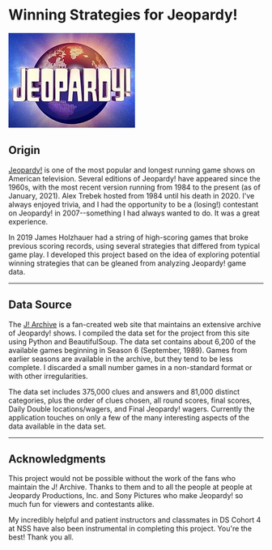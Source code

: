 
# **Winning Strategies for Jeopardy!**        
![](jeopardy.jpg)


## **Origin**
[Jeopardy!](http://jeopardy.com) is one of the most popular and longest running game shows on American television. Several editions of Jeopardy! have appeared since the 1960s, with the most recent version running from 1984 to the present (as of January, 2021). Alex Trebek hosted from 1984 until his death in 2020. I've always enjoyed trivia, and I had the opportunity to be a (losing!) contestant on Jeopardy! in 2007--something I had always wanted to do. It was a great experience.

In 2019 James Holzhauer had a string of high-scoring games that broke previous scoring records, using several strategies that differed from typical game play. I developed this project based on the idea of exploring potential winning strategies that can be gleaned from analyzing Jeopardy! game data.

---

## **Data Source**

The [J! Archive](http://j-archive.com) is a fan-created web site that maintains an extensive archive of Jeopardy! shows. I compiled the data set for the project from this site using Python and BeautifulSoup. The data set contains about 6,200 of the available games beginning in Season 6 (September, 1989). Games from earlier seasons are available in the archive, but they tend to be less complete. I discarded a small number games in a non-standard format or with other irregularities.

The data set includes 375,000 clues and answers and 81,000 distinct categories, plus the order of clues chosen, all round scores, final scores, Daily Double locations/wagers, and Final Jeopardy! wagers. Currently the application touches on only a few of the many interesting aspects of the data available in the data set.

---

## **Acknowledgments**

This project would not be possible without the work of the fans who maintain the J! Archive. Thanks to them and to all the people at people at Jeopardy Productions, Inc. and Sony Pictures who make Jeopardy! so much fun for viewers and contestants alike.

My incredibly helpful and patient instructors and classmates in DS Cohort 4 at NSS have also been instrumental in completing this project. You're the best! Thank you all.